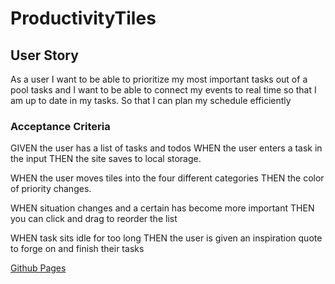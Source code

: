 # ProductivityTiles

## User Story

As a user
I want to be able to prioritize my most important tasks out of a pool tasks and
I want to be able to connect my events to real time so that I am up to date in my tasks.
So that I can plan my schedule efficiently

### Acceptance Criteria

GIVEN the user has a list of tasks and todos
WHEN the user enters a task in the input
THEN the site saves to local storage.

WHEN the user moves tiles into the four different categories
THEN the color of priority changes.

WHEN situation changes and a certain has become more important
THEN you can click and drag to reorder the list

WHEN task sits idle for too long
THEN the user is given an inspiration quote to forge on and finish their tasks

[Github Pages](https://anacecyflores1.github.io/ProductivityTiles/)
